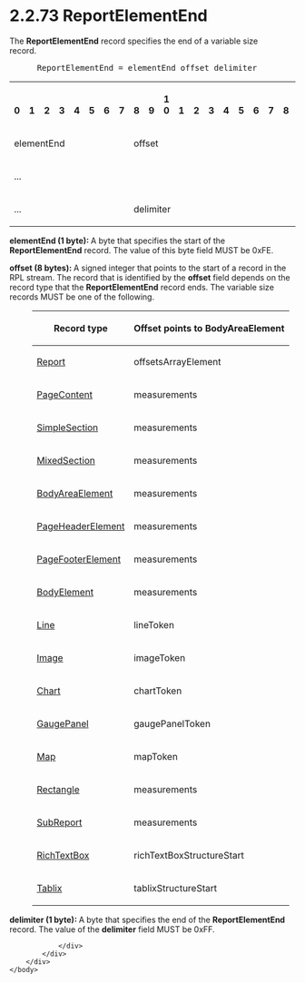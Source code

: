 <html dir="LTR" xmlns:mshelp="http://msdn.microsoft.com/mshelp" xmlns:ddue="http://ddue.schemas.microsoft.com/authoring/2003/5" xmlns:xlink="http://www.w3.org/1999/xlink" xmlns:tool="http://www.microsoft.com/tooltip">
    <head>
        <meta http-equiv="Content-Type" content="text/html; CHARSET=utf-8"></meta>
        <meta name="save" content="history"></meta>
        <title>2.2.73 ReportElementEnd</title>
        <xml>
            <mshelp:toctitle title="2.2.73 ReportElementEnd"></mshelp:toctitle>
            <mshelp:rltitle title="[MS-RPL]: ReportElementEnd"></mshelp:rltitle>
            <mshelp:keyword index="A" term="75f1a870-2f17-4806-b286-e67c7239e103"></mshelp:keyword>
            <mshelp:attr name="DCSext.ContentType" value="open specification"></mshelp:attr>
            <mshelp:attr name="AssetID" value="75f1a870-2f17-4806-b286-e67c7239e103"></mshelp:attr>
            <mshelp:attr name="TopicType" value="kbRef"></mshelp:attr>
            <mshelp:attr name="DCSext.Title" value="[MS-RPL]: ReportElementEnd" />
        </xml>
    </head>
    <body>
        <div id="header">
            <h1 class="heading">2.2.73 ReportElementEnd</h1>
        </div>
        <div id="mainSection">
            <div id="mainBody">
                <div id="allHistory" class="saveHistory"></div>
                <div id="sectionSection0" class="section" name="collapseableSection">
                    

<p>The <b>ReportElementEnd</b> record specifies the end of a
variable size record.           </p>

<dl>
<dd>
<div><pre> ReportElementEnd = elementEnd offset delimiter 
</pre></div>
</dd></dl>

<table>
 <tr>
  <th><p><br>0</p></th>
  <th><p><br>1</p></th>
  <th><p><br>2</p></th>
  <th><p><br>3</p></th>
  <th><p><br>4</p></th>
  <th><p><br>5</p></th>
  <th><p><br>6</p></th>
  <th><p><br>7</p></th>
  <th><p><br>8</p></th>
  <th><p><br>9</p></th>
  <th><p>1<br>0</p></th>
  <th><p><br>1</p></th>
  <th><p><br>2</p></th>
  <th><p><br>3</p></th>
  <th><p><br>4</p></th>
  <th><p><br>5</p></th>
  <th><p><br>6</p></th>
  <th><p><br>7</p></th>
  <th><p><br>8</p></th>
  <th><p><br>9</p></th>
  <th><p>2<br>0</p></th>
  <th><p><br>1</p></th>
  <th><p><br>2</p></th>
  <th><p><br>3</p></th>
  <th><p><br>4</p></th>
  <th><p><br>5</p></th>
  <th><p><br>6</p></th>
  <th><p><br>7</p></th>
  <th><p><br>8</p></th>
  <th><p><br>9</p></th>
  <th><p>3<br>0</p></th>
  <th><p><br>1</p></th>
 </tr>
 <tr>
  <td colspan="8">
  <p>elementEnd</p>
  </td>
  <td colspan="24">
  <p>offset</p>
  </td>
 </tr>
 <tr>
  <td colspan="32">
  <p>...</p>
  </td>
 </tr>
 <tr>
  <td colspan="8">
  <p>...</p>
  </td>
  <td colspan="8">
  <p>delimiter</p>
  </td>
  
 </tr>
</table>

<p><b>elementEnd (1 byte): </b>A byte that specifies the
start of the <b>ReportElementEnd</b> record. The value of this byte field MUST
be 0xFE.</p>

<p><b>offset (8 bytes): </b>A signed integer that points
to the start of a record in the RPL stream. The record that is identified by
the <b>offset</b> field depends on the record type that the <b>ReportElementEnd</b>
record ends. The variable size records MUST be one of the following.</p>

<dl>
<dd>
<table>
 <thead>
  <tr>
   <th>
   <p>Record type</p>
   </th>
   <th>
   <p>Offset points to BodyAreaElement</p>
   </th>
  </tr>
 </thead>
 <tr>
  <td>
  <p><a href="4be143af-2e99-41c5-894d-01902ed98673.md">Report</a></p>
  </td>
  <td>
  <p>offsetsArrayElement</p>
  </td>
 </tr>
 <tr>
  <td>
  <p><a href="aa2a61ad-6000-40f6-8872-d79f21601b5b.md">PageContent</a></p>
  </td>
  <td>
  <p>measurements</p>
  </td>
 </tr>
 <tr>
  <td>
  <p><a href="44afa6af-81c8-42aa-b6cf-77faf60ee77b.md">SimpleSection</a></p>
  </td>
  <td>
  <p>measurements</p>
  </td>
 </tr>
 <tr>
  <td>
  <p><a href="ebcb1974-c315-4999-b185-1e34c7d34d8e.md">MixedSection</a></p>
  </td>
  <td>
  <p>measurements</p>
  </td>
 </tr>
 <tr>
  <td>
  <p><a href="95a5d250-a0be-4523-9c2f-9c10552ab136.md">BodyAreaElement</a></p>
  </td>
  <td>
  <p>measurements</p>
  </td>
 </tr>
 <tr>
  <td>
  <p><a href="42322dd8-21a8-4c45-9567-393dfa424736.md">PageHeaderElement</a></p>
  </td>
  <td>
  <p>measurements</p>
  </td>
 </tr>
 <tr>
  <td>
  <p><a href="c6b17d7f-d30f-475d-9839-ff97d9d7d69a.md">PageFooterElement</a></p>
  </td>
  <td>
  <p>measurements</p>
  </td>
 </tr>
 <tr>
  <td>
  <p><a href="fd0b6a17-7759-4674-aa84-bec51908f314.md">BodyElement</a></p>
  </td>
  <td>
  <p>measurements</p>
  </td>
 </tr>
 <tr>
  <td>
  <p><a href="d3902de8-408b-496c-b3a5-554bf393a225.md">Line</a></p>
  </td>
  <td>
  <p>lineToken</p>
  </td>
 </tr>
 <tr>
  <td>
  <p><a href="b6e7b187-4160-4ce2-940e-6198a7416863.md">Image</a></p>
  </td>
  <td>
  <p>imageToken</p>
  </td>
 </tr>
 <tr>
  <td>
  <p><a href="89f56458-ec69-49ff-a9d6-39e506543a39.md">Chart</a></p>
  </td>
  <td>
  <p>chartToken</p>
  </td>
 </tr>
 <tr>
  <td>
  <p><a href="a9142e06-4813-4393-8f72-7559ee960936.md">GaugePanel</a></p>
  </td>
  <td>
  <p>gaugePanelToken</p>
  </td>
 </tr>
 <tr>
  <td>
  <p><a href="953882ee-8b4b-40e8-9a05-ab2ea31622ce.md">Map</a></p>
  </td>
  <td>
  <p>mapToken</p>
  </td>
 </tr>
 <tr>
  <td>
  <p><a href="e3de22f3-c3a5-4162-9e91-df6085f6fba0.md">Rectangle</a></p>
  </td>
  <td>
  <p>measurements</p>
  </td>
 </tr>
 <tr>
  <td>
  <p><a href="6d0c1443-eecb-4848-bee9-41a8404b1b3f.md">SubReport</a></p>
  </td>
  <td>
  <p>measurements</p>
  </td>
 </tr>
 <tr>
  <td>
  <p><a href="e1999254-e8d4-4998-8ef5-00e0991ab9c7.md">RichTextBox</a></p>
  </td>
  <td>
  <p>richTextBoxStructureStart</p>
  </td>
 </tr>
 <tr>
  <td>
  <p><a href="f8ea94d9-d2b6-4d7f-8dc4-59faa3a98b93.md">Tablix</a></p>
  </td>
  <td>
  <p>tablixStructureStart</p>
  </td>
 </tr>
</table>
</dd></dl>

<p><b>delimiter (1 byte): </b>A byte that specifies the
end of the <b>ReportElementEnd</b> record. The value of the <b>delimiter</b>
field MUST be 0xFF.</p>


                </div>
            </div>
        </div>
    </body>
</html>